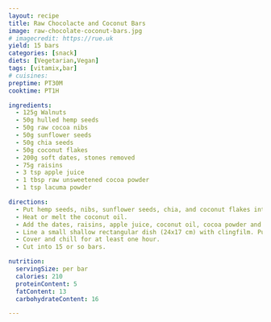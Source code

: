 ```yaml
---
layout: recipe
title: Raw Chocolacte and Coconut Bars
image: raw-chocolate-coconut-bars.jpg
# imagecredit: https://rue.uk
yield: 15 bars
categories: [snack]
diets: [Vegetarian,Vegan]
tags: [vitamix,bar]
# cuisines:
preptime: PT30M
cooktime: PT1H

ingredients:
  - 125g Walnuts
  - 50g hulled hemp seeds
  - 50g raw cocoa nibs
  - 50g sunflower seeds
  - 50g chia seeds
  - 50g coconut flakes
  - 200g soft dates, stones removed
  - 75g raisins
  - 3 tsp apple juice
  - 1 tbsp raw unsweetened cocoa powder
  - 1 tsp lacuma powder

directions:
  - Put hemp seeds, nibs, sunflower seeds, chia, and coconut flakes into vitamix. Pulse on 1 until things are chopped.
  - Heat or melt the coconut oil.
  - Add the dates, raisins, apple juice, coconut oil, cocoa powder and lacuma to the seed mix in the vitamix. Pulse on 5 until you have a firm dough. Use the tamper if necessary. If it's too dry add more coconut oil.
  - Line a small shallow rectangular dish (24x17 cm) with clingfilm. Put the mixture into the dish and spread evenly. Sprinkle coconut flakes over the top and press in lightly.
  - Cover and chill for at least one hour.
  - Cut into 15 or so bars.

nutrition:
  servingSize: per bar
  calories: 210
  proteinContent: 5
  fatContent: 13
  carbohydrateContent: 16

---
```

